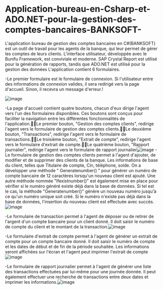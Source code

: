 # Application-bureau-en-Csharp-et-ADO.NET-pour-la-gestion-des-comptes-bancaires-BANKSOFT-

L'application bureau de gestion des comptes bancaires en C#(BANKSOFT) est un outil de travail pour les agents de la banque, qui leur permet de gérer les comptes de leurs clients. L'interface utilisateur, développée avec le Bunifu Framework, est conviviale et moderne. SAP Crystal Report est utilisé pour la génération de rapports, tandis que ADO.NET est utilisé pour la gestion des données
L'application contient 6 formulaires.

-Le premier formulaire est le formulaire de connexion. Si l'utilisateur entre des informations de connexion valides, il sera redirigé vers la page d'accueil. Sinon, il recevra un message d'erreur.!

![image](https://user-images.githubusercontent.com/125883841/228402932-9c1a09e2-dfd5-4500-aab0-76400766ca5d.png)

-La page d'accueil contient quatre boutons, chacun d'eux dirige l'agent vers l'un des formulaires disponibles. Ces boutons sont conçus pour faciliter la navigation entre les différentes fonctionnalités de l'application.Le premier bouton, "Gestion des comptes clients", redirige l'agent vers le formulaire de gestion des comptes clients.Le deuxième bouton, "Transactions", redirige l'agent vers le formulaire de transactions.Le troisième bouton, "Extrait de compte", redirige l'agent vers le formulaire d'extrait de compte.Le quatrième bouton, "Rapport journalier", redirige l'agent vers le formulaire de rapport journalier![image](https://user-images.githubusercontent.com/125883841/228403215-9cbec7d1-d5cb-4d67-b071-a57c58577623.png)
-Le formulaire de gestion des comptes clients permet à l'agent d'ajouter, de modifier et de supprimer des clients de la banque. Les informations de base du client, telles que Titulaire de compte, Cin, téléphone, solde.
On a développer une méthode " Generatenumber() " pour générer un numéro de compte bancaire de 12 caractères lorsqu'un nouveau client est ajouté. Une autre méthode nommée "Ifexistnumber()" est également mise en place pour vérifier si le numéro généré existe déjà dans la base de données. Si tel est le cas, la méthode "Generatenumber()" génère un nouveau numéro jusqu'à ce qu'un numéro unique soit créé. Si le numéro n'existe pas déjà dans la base de données, l'insertion du nouveau client est effectuée avec succès.
![image](https://user-images.githubusercontent.com/125883841/228403251-87054a8b-36ce-42f7-b1bc-c66ba6976938.png)

-Le formulaire de transaction permet à l'agent de déposer ou de retirer de l'argent d'un compte bancaire pour un client donné. Il doit saisir le numéro de compte du client et le montant de la transaction.![image](https://user-images.githubusercontent.com/125883841/228403276-35f3530b-c2f2-44e7-ae39-0fdc76302c53.png)

-Le formulaire d'extrait de compte permet à l'agent de générer un extrait de compte pour un compte bancaire donné. Il doit saisir le numéro de compte et les dates de début et de fin de la période souhaitée. Les informations seront affichées sur l'écran et l'agent peut imprimer l'extrait de compte
![image](https://user-images.githubusercontent.com/125883841/228403306-9bd82029-7ef3-4cbf-8a43-380f7e4a8523.png)

-Le formulaire de rapport journalier permet à l'agent de générer une liste des transactions effectuées par lui-même pour une journée donnée. Il peut également effectuer une recherche de transactions entre deux dates et imprimer les informations.![image](https://user-images.githubusercontent.com/125883841/228403357-3b857c7a-f493-4ee6-8c55-9183951f2286.png)
